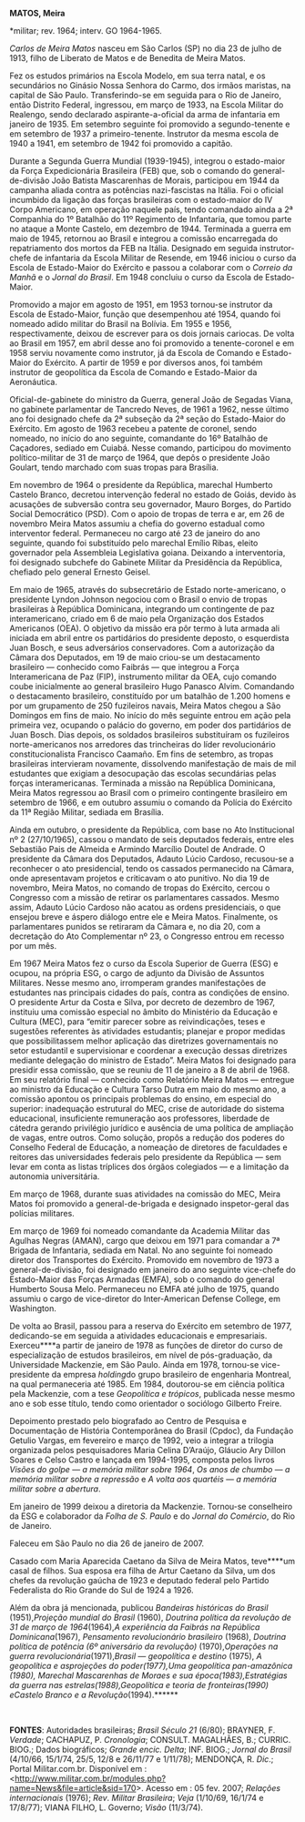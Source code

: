 **MATOS, Meira**

\*militar; rev. 1964; interv. GO 1964-1965.

*Carlos de Meira Matos* nasceu em São Carlos (SP) no dia 23 de julho de
1913, filho de Liberato de Matos e de Benedita de Meira Matos.

Fez os estudos primários na Escola Modelo, em sua terra natal, e os
secundários no Ginásio Nossa Senhora do Carmo, dos irmãos maristas, na
capital de São Paulo. Transferindo-se em seguida para o Rio de Janeiro,
então Distrito Federal, ingressou, em março de 1933, na Escola Militar
do Realengo, sendo declarado aspirante-a-oficial da arma de infantaria
em janeiro de 1935. Em setembro seguinte foi promovido a segundo-tenente
e em setembro de 1937 a primeiro-tenente. Instrutor da mesma escola de
1940 a 1941, em setembro de 1942 foi promovido a capitão.

Durante a Segunda Guerra Mundial (1939-1945), integrou o estado-maior da
Força Expedicionária Brasileira (FEB) que, sob o comando do
general-de-divisão João Batista Mascarenhas de Morais, participou em
1944 da campanha aliada contra as potências nazi-fascistas na Itália.
Foi o oficial incumbido da ligação das forças brasileiras com o
estado-maior do IV Corpo Americano, em operação naquele país, tendo
comandado ainda a 2ª Companhia do 1º Batalhão do 11º Regimento de
Infantaria, que tomou parte no ataque a Monte Castelo, em dezembro de
1944. Terminada a guerra em maio de 1945, retornou ao Brasil e integrou
a comissão encarregada do repatriamento dos mortos da FEB na Itália.
Designado em seguida instrutor-chefe de infantaria da Escola Militar de
Resende, em 1946 iniciou o curso da Escola de Estado-Maior do Exército e
passou a colaborar com o *Correio da Manhã* e o *Jornal do Brasil*. Em
1948 concluiu o curso da Escola de Estado-Maior.

Promovido a major em agosto de 1951, em 1953 tornou-se instrutor da
Escola de Estado-Maior, função que desempenhou até 1954, quando foi
nomeado adido militar do Brasil na Bolívia. Em 1955 e 1956,
respectivamente, deixou de escrever para os dois jornais cariocas. De
volta ao Brasil em 1957, em abril desse ano foi promovido a
tenente-coronel e em 1958 serviu novamente como instrutor, já da Escola
de Comando e Estado-Maior do Exército. A partir de 1959 e por diversos
anos, foi também instrutor de geopolítica da Escola de Comando e
Estado-Maior da Aeronáutica.

Oficial-de-gabinete do ministro da Guerra, general João de Segadas
Viana, no gabinete parlamentar de Tancredo Neves, de 1961 a 1962, nesse
último ano foi designado chefe da 2ª subseção da 2ª seção do
Estado-Maior do Exército. Em agosto de 1963 recebeu a patente de
coronel, sendo nomeado, no início do ano seguinte, comandante do 16º
Batalhão de Caçadores, sediado em Cuiabá. Nesse comando, participou do
movimento político-militar de 31 de março de 1964, que depôs o
presidente João Goulart, tendo marchado com suas tropas para Brasília.

Em novembro de 1964 o presidente da República, marechal Humberto Castelo
Branco, decretou intervenção federal no estado de Goiás, devido às
acusações de subversão contra seu governador, Mauro Borges, do Partido
Social Democrático (PSD). Com o apoio de tropas de terra e ar, em 26 de
novembro Meira Matos assumiu a chefia do governo estadual como
interventor federal. Permaneceu no cargo até 23 de janeiro do ano
seguinte, quando foi substituído pelo marechal Emílio Ribas, eleito
governador pela Assembleia Legislativa goiana. Deixando a interventoria,
foi designado subchefe do Gabinete Militar da Presidência da República,
chefiado pelo general Ernesto Geisel.

Em maio de 1965, através do subsecretário de Estado norte-americano, o
presidente Lyndon Johnson negociou com o Brasil o envio de tropas
brasileiras à República Dominicana, integrando um contingente de paz
interamericano, criado em 6 de maio pela Organização dos Estados
Americanos (OEA). O objetivo da missão era pôr termo à luta armada ali
iniciada em abril entre os partidários do presidente deposto, o
esquerdista Juan Bosch, e seus adversários conservadores. Com a
autorização da Câmara dos Deputados, em 19 de maio criou-se um
destacamento brasileiro — conhecido como Faibrás — que integrou a Força
Interamericana de Paz (FIP), instrumento militar da OEA, cujo comando
coube inicialmente ao general brasileiro Hugo Panasco Alvim. Comandando
o destacamento brasileiro, constituído por um batalhão de 1.200 homens e
por um grupamento de 250 fuzileiros navais, Meira Matos chegou a São
Domingos em fins de maio. No início do mês seguinte entrou em ação pela
primeira vez, ocupando o palácio do governo, em poder dos partidários de
Juan Bosch. Dias depois, os soldados brasileiros substituíram os
fuzileiros norte-americanos nos arredores das trincheiras do líder
revolucionário constitucionalista Francisco Caamaño. Em fins de
setembro, as tropas brasileiras intervieram novamente, dissolvendo
manifestação de mais de mil estudantes que exigiam a desocupação das
escolas secundárias pelas forças interamericanas. Terminada a missão na
República Dominicana, Meira Matos regressou ao Brasil com o primeiro
contingente brasileiro em setembro de 1966, e em outubro assumiu o
comando da Polícia do Exército da 11ª Região Militar, sediada em
Brasília.

Ainda em outubro, o presidente da República, com base no Ato
Institucional nº 2 (27/10/1965), cassou o mandato de seis deputados
federais, entre eles Sebastião Pais de Almeida e Armindo Marcílio Doutel
de Andrade. O presidente da Câmara dos Deputados, Adauto Lúcio Cardoso,
recusou-se a reconhecer o ato presidencial, tendo os cassados
permanecido na Câmara, onde apresentavam projetos e criticavam o ato
punitivo. No dia 19 de novembro, Meira Matos, no comando de tropas do
Exército, cercou o Congresso com a missão de retirar os parlamentares
cassados. Mesmo assim, Adauto Lúcio Cardoso não acatou as ordens
presidenciais, o que ensejou breve e áspero diálogo entre ele e Meira
Matos. Finalmente, os parlamentares punidos se retiraram da Câmara e, no
dia 20, com a decretação do Ato Complementar nº 23, o Congresso entrou
em recesso por um mês.

Em 1967 Meira Matos fez o curso da Escola Superior de Guerra (ESG) e
ocupou, na própria ESG, o cargo de adjunto da Divisão de Assuntos
Militares. Nesse mesmo ano, irromperam grandes manifestações de
estudantes nas principais cidades do país, contra as condições de
ensino. O presidente Artur da Costa e Silva, por decreto de dezembro de
1967, instituiu uma comissão especial no âmbito do Ministério da
Educação e Cultura (MEC), para “emitir parecer sobre as reivindicações,
teses e sugestões referentes às atividades estudantis; planejar e propor
medidas que possibilitassem melhor aplicação das diretrizes
governamentais no setor estudantil e supervisionar e coordenar a
execução dessas diretrizes mediante delegação do ministro de Estado”.
Meira Matos foi designado para presidir essa comissão, que se reuniu de
11 de janeiro a 8 de abril de 1968. Em seu relatório final — conhecido
como Relatório Meira Matos — entregue ao ministro da Educação e Cultura
Tarso Dutra em maio do mesmo ano, a comissão apontou os principais
problemas do ensino, em especial do superior: inadequação estrutural do
MEC, crise de autoridade do sistema educacional, insuficiente
remuneração aos professores, liberdade de cátedra gerando privilégio
jurídico e ausência de uma política de ampliação de vagas, entre outros.
Como solução, propôs a redução dos poderes do Conselho Federal de
Educação, a nomeação de diretores de faculdades e reitores das
universidades federais pelo presidente da República — sem levar em conta
as listas tríplices dos órgãos colegiados — e a limitação da autonomia
universitária.

Em março de 1968, durante suas atividades na comissão do MEC, Meira
Matos foi promovido a general-de-brigada e designado inspetor-geral das
polícias militares.

Em março de 1969 foi nomeado comandante da Academia Militar das Agulhas
Negras (AMAN), cargo que deixou em 1971 para comandar a 7ª Brigada de
Infantaria, sediada em Natal. No ano seguinte foi nomeado diretor dos
Transportes do Exército. Promovido em novembro de 1973 a
general-de-divisão, foi designado em janeiro do ano seguinte vice-chefe
do Estado-Maior das Forças Armadas (EMFA), sob o comando do general
Humberto Sousa Melo. Permaneceu no EMFA até julho de 1975, quando
assumiu o cargo de vice-diretor do Inter-American Defense College, em
Washington.

De volta ao Brasil, passou para a reserva do Exército em setembro de
1977, dedicando-se em seguida a atividades educacionais e empresariais.
Exerceu****a partir de janeiro de 1978 as funções de diretor do curso de
especialização de estudos brasileiros, em nível de pós-graduação, da
Universidade Mackenzie, em São Paulo. Ainda em 1978, tornou-se
vice-presidente da empresa *holding*do grupo brasileiro de engenharia
Montreal, na qual permaneceria até 1985. Em 1984, doutorou-se em ciência
política pela Mackenzie, com a tese *Geopolítica e trópicos*, publicada
nesse mesmo ano e sob esse título, tendo como orientador o sociólogo
Gilberto Freire.

Depoimento prestado pelo biografado ao Centro de Pesquisa e Documentação
de História Contemporânea do Brasil (Cpdoc), da Fundação Getulio Vargas,
em fevereiro e março de 1992, veio a integrar a trilogia organizada
pelos pesquisadores Maria Celina D’Araújo, Gláucio Ary Dillon Soares e
Celso Castro e lançada em 1994-1995, composta pelos livros *Visões do
golpe — a memória militar sobre 1964*, *Os anos de chumbo — a memória
militar sobre a repressão* e *A volta aos quartéis — a memória militar
sobre a abertura*.

Em janeiro de 1999 deixou a diretoria da Mackenzie. Tornou-se
conselheiro da ESG e colaborador da *Folha de S. Paulo* e do *Jornal do
Comércio*, do Rio de Janeiro.

Faleceu em São Paulo no dia 26 de janeiro de 2007.

Casado com Maria Aparecida Caetano da Silva de Meira Matos, teve****um
casal de filhos. Sua esposa era filha de Artur Caetano da Silva, um dos
chefes da revolução gaúcha de 1923 e deputado federal pelo Partido
Federalista do Rio Grande do Sul de 1924 a 1926.

Além da obra já mencionada, publicou *Bandeiras históricas do Brasil*
(1951),*Projeção mundial do Brasil* (1960), *Doutrina política da
revolução de 31 de* *março de 1964*(1964),*A experiência da Faibrás na
República Dominicana*(1967), *Pensamento* *revolucionário* *brasileiro*
(1968), *Doutrina política de potência (6º aniversário da revolução)*
(1970),*Operações na* *guerra revolucionária*(1971),*Brasil —
geopolítica e destino* (1975), *A geopolítica e as****projeções do
poder*(1977),*Uma geopolítica* *pan-amazônica* (1980), *Marechal
Mascarenhas de Moraes e sua época*(1983),*Estratégias da guerra nas
estrelas*(1988),*Geopolítica e teoria de fronteiras*(1990) e*Castelo
Branco e a Revolução*(1994).******

 

**FONTES**: Autoridades brasileiras; *Brasil Século 21* (6/80); BRAYNER,
F. *Verdade*; CACHAPUZ, P. *Cronologia*; CONSULT. MAGALHÃES, B.; CURRIC.
BIOG.; Dados biográficos; *Grande encic. Delta*; INF. BIOG.; *Jornal do
Brasil* (4/10/66, 15/1/74, 25/5, 12/8 e 26/11/77 e 1/11/78); MENDONÇA,
R. *Dic*.; Portal Militar.com.br. Disponível em :
\<[http://](http://www/)[www](http://www/)[.](http://www.militar/)[militar](http://www.militar/)[.](http://www.militar.com.br/)[com.br/](http://www.militar.com.br/)[modules.php?name=News&file=article&sid=170](http://www.militar.com.br/modules.php?name=News&file=article&sid=170)\>.
Acesso em : 05 fev. 2007; *Relações internacionais* (1976); *Rev*.
*Militar Brasileira*; *Veja* (1/10/69, 16/1/74 e 17/8/77); VIANA FILHO,
L. Governo; *Visão* (11/3/74).

 
